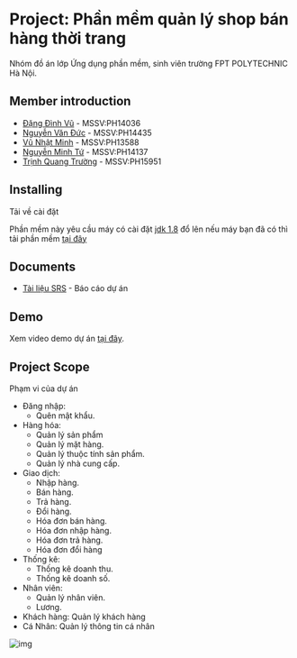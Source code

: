 # Project: Phần mềm quản lý shop bán hàng thời trang


Nhóm đồ án lớp Ứng dụng phần mềm, sinh viên trường FPT POLYTECHNIC Hà Nội.

## Member introduction

* [Đặng Đình Vũ](https://www.facebook.com/DangDinhVu221) - MSSV:PH14036
* [Nguyễn Văn Đức](https://www.facebook.com/BoyIT2509) - MSSV:PH14435
* [Vũ Nhật Minh](https://www.facebook.com/profile.php?id=100009524366210) - MSSV:PH13588
* [Nguyễn Minh Tứ](https://www.facebook.com/minhfourr) - MSSV:PH14137
* [Trịnh Quang Trường](https://www.facebook.com/Neyu.00) - MSSV:PH15951


## Installing

Tải về cài đặt

Phần mềm này yêu cầu máy có cài đặt [jdk 1.8](https://www.oracle.com/java/technologies/downloads/) đổ lên
nếu máy bạn đã có thì tải phần mềm [tại đây](https://github.com/SpringMike/Fashion-store-management/releases/download/V1.5_OpenBeta/ITShopSetup.zip)

## Documents

* [Tài liệu SRS](https://drive.google.com/file/d/1i68MCoZ86uGJx954RZahKq5vIos62Cpu/view?usp=sharing) - Báo cáo dự án

## Demo

Xem video demo dự án [tại đây](https://www.youtube.com/watch?v=UBs-kgdWTKE).

## Project Scope

Phạm vi của dự án

- Đăng nhập:
  - Quên mật khẩu.
- Hàng hóa:
  - Quản lý sản phẩm
  - Quản lý mặt hàng.
  - Quản lý thuộc tính sản phẩm.
  - Quản lý nhà cung cấp.
- Giao dịch:
  - Nhập hàng.
  - Bán hàng.
  - Trả hàng.
  - Đổi hàng.
  - Hóa đơn bán hàng.
  - Hóa đơn nhập hàng.
  - Hóa đơn trả hàng.
  - Hóa đơn đổi hàng
- Thống kê:
  - Thống kê doanh thu.
  - Thống kê doanh số.
- Nhân viên:
  - Quản lý nhân viên.
  - Lương.
- Khách hàng: Quản lý khách hàng
- Cá Nhân: Quản lý thông tin cá nhân


![img](https://github.com/SpringMike/Fashion-store-management/blob/master/Anh.png)

  


